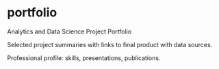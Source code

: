 # portfolio
Analytics and Data Science Project Portfolio

Selected project summaries with links to final product with data sources.

Professional profile: skills, presentations, publications.